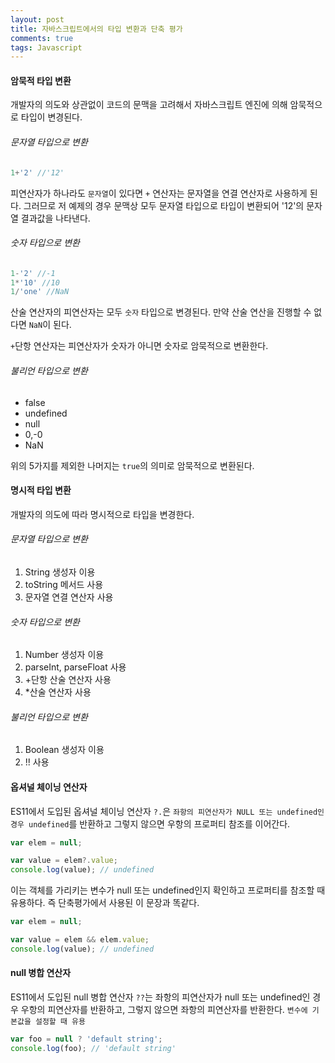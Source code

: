 ```yaml
---
layout: post
title: 자바스크립트에서의 타입 변환과 단축 평가
comments: true
tags: Javascript
---
```


<h4>암묵적 타입 변환</h4>

개발자의 의도와 상관없이 코드의 문맥을 고려해서 자바스크립트 엔진에 의해 암묵적으로 타입이 변경된다.

<h6>문자열 타입으로 변환</h6>

```javascript
1+'2' //'12'
```

피연산자가 하나라도 `문자열`이 있다면 `+` 연산자는 문자열을 연결 연산자로 사용하게 된다. 그러므로 저 예제의 경우 문맥상 모두 문자열 타입으로 타입이 변환되어 '12'의 문자열 결과값을 나타낸다.

<h6>숫자 타입으로 변환</h6>

```javascript
1-'2' //-1
1*'10' //10
1/'one' //NaN
```

산술 연산자의 피연산자는 모두 `숫자` 타입으로 변경된다. 만약 산술 연산을 진행할 수 없다면 `NaN`이 된다.  

`+`단항 연산자는 피연산자가 숫자가 아니면 숫자로 암묵적으로 변환한다.

<h6>불리언 타입으로 변환</h6>

<ul>
<li>false</li>
<li>undefined</li>
<li>null</li>
<li>0,-0</li>
<li>NaN</li>
</ul>

위의 5가지를 제외한 나머지는 `true`의 의미로 암묵적으로 변환된다.


<h4>명시적 타입 변환</h4>
개발자의 의도에 따라 명시적으로 타입을 변경한다.

<h6>문자열 타입으로 변환</h6>

1. String 생성자 이용
2. toString 메서드 사용
3. 문자열 연결 연산자 사용

<h6>숫자 타입으로 변환</h6>

1. Number 생성자 이용
2. parseInt, parseFloat 사용
3. +단항 산술 연산자 사용
4. *산술 연산자 사용

<h6>불리언 타입으로 변환</h6>

1. Boolean 생성자 이용
2. !! 사용


<h4>옵셔널 체이닝 연산자</h4>

ES11에서 도입된 옵셔널 체이닝 연산자 `?.`은 `좌항의 피연산자가 NULL 또는 undefined인 경우 undefined`를 반환하고 그렇지 않으면 우항의 프로퍼티 참조를 이어간다.

```javascript
var elem = null;

var value = elem?.value;
console.log(value); // undefined
```

이는 객체를 가리키는 변수가 null 또는 undefined인지 확인하고 프로퍼티를 참조할 때 유용하다. 즉 단축평가에서 사용된 이 문장과 똑같다.

```javascript
var elem = null;

var value = elem && elem.value;
console.log(value); // undefined
```

<h4>null 병합 연산자</h4>

ES11에서 도입된 null 병합 연산자 `??`는 좌항의 피연산자가 null 또는 undefined인 경우 우항의 피연산자를 반환하고, 그렇지 않으면 좌항의 피연산자를 반환한다. `변수에 기본값을 설정할 때 유용`

```javascript
var foo = null ? 'default string';
console.log(foo); // 'default string'
```

